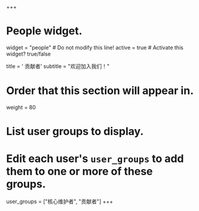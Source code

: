 +++
# People widget.
widget = "people"  # Do not modify this line!
active = true  # Activate this widget? true/false

title = '<i class="fas fa-users"></i> 贡献者'
subtitle = "欢迎加入我们！"

# Order that this section will appear in.
weight = 80

# List user groups to display.
#   Edit each user's `user_groups` to add them to one or more of these groups.
user_groups = ["核心维护者", "贡献者"]
+++
